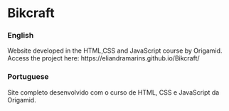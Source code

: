 # Bikcraft<br>
<h3>English</h3>
Website developed in the HTML,CSS and JavaScript course by Origamid.<br>
Access the project here: https://eliandramarins.github.io/Bikcraft/
<br>
<h3>Portuguese</h3>
Site completo desenvolvido com o curso de HTML, CSS e JavaScript da Origamid.
